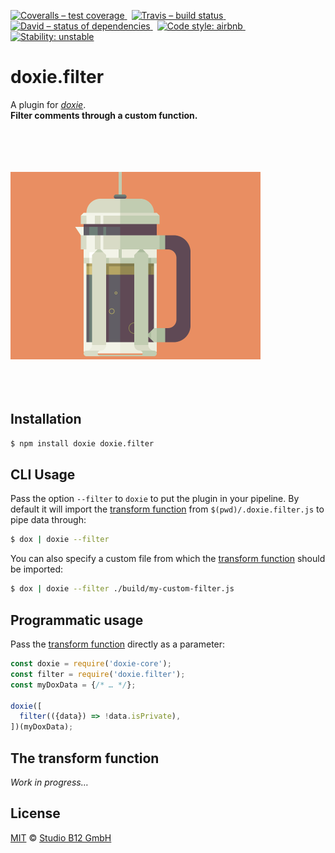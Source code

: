 [![Coveralls – test coverage
](https://img.shields.io/coveralls/studio-b12/doxie.filter.svg?style=flat-square)
](https://coveralls.io/r/studio-b12/doxie.filter)
 [![Travis – build status
](https://img.shields.io/travis/studio-b12/doxie.filter/master.svg?style=flat-square)
](https://travis-ci.org/studio-b12/doxie.filter)
 [![David – status of dependencies
](https://img.shields.io/david/studio-b12/doxie.filter.svg?style=flat-square)
](https://david-dm.org/studio-b12/doxie.filter)
 [![Code style: airbnb
](https://img.shields.io/badge/code%20style-airbnb-blue.svg?style=flat-square)
](https://github.com/airbnb/javascript)
 [![Stability: unstable
](https://img.shields.io/badge/stability-unstable-yellowgreen.svg?style=flat-square)
](https://nodejs.org/api/documentation.html#documentation_stability_index)




doxie.filter
============

A plugin for [*doxie*][].  
**Filter comments through a custom function.**

[*doxie*]:  https://github.com/studio-b12/doxie



<p><a
  title="Graphic by the great Justin Mezzell"
  href="http://justinmezzell.tumblr.com/post/57086283476"
  >
  <br/>
  <br/>
  <br/>
  <br/>
  <img
    alt="lightweight"
    src="Readme/Filter.gif"
    width="400"
    height="300"
  />
  <br/>
  <br/>
  <br/>
  <br/>
</a></p>




Installation
------------

```sh
$ npm install doxie doxie.filter
```




CLI Usage
---------

Pass the option `--filter` to `doxie` to put the plugin in your pipeline. By default it will import the [transform function][] from `$(pwd)/.doxie.filter.js` to pipe data through:

```sh
$ dox | doxie --filter
```

You can also specify a custom file from which the [transform function][] should be imported:

```sh
$ dox | doxie --filter ./build/my-custom-filter.js
```




Programmatic usage
------------------

Pass the [transform function][] directly as a parameter:

```js
const doxie = require('doxie-core');
const filter = require('doxie.filter');
const myDoxData = {/* … */};

doxie([
  filter(({data}) => !data.isPrivate),
])(myDoxData);
```




[transform function]:  #transform-function

<a                                                  id="transform-function"></a>
The transform function
----------------------

*Work in progress…*




License
-------

[MIT][] © [Studio B12 GmbH][]

[MIT]: ./License.md
[Studio B12 GmbH]: http://studio-b12.de
